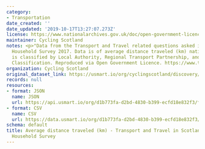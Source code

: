 ```yaml
---
category:
- Transportation
date_created: ''
date_updated: '2019-10-17T13:27:07.273Z'
license: https://www.nationalarchives.gov.uk/doc/open-government-licence/version/3/
maintainer: Cycling Scotland
notes: <p>"Data from the Transport and Travel related questions asked in the Scottish
  Household Survey 2017. Data is of average distance traveled (km) nationally. Data
  is classified by Local Authority, Regional Transport Partnership, and Urban/Rural
  Classification. Reproduced via Open Government Licence. https://www.transport.gov.scot/publication/transport-and-travel-in-scotland-2017/"</p>
organization: Cycling Scotland
original_dataset_link: https://usmart.io/org/cyclingscotland/discovery/discovery-view-detail/33e828ef-a1a7-4666-b938-f929f19683d4
records: null
resources:
- format: JSON
  name: JSON
  url: https://api.usmart.io/org/d1b773fa-d2bd-4830-b399-ecfd18e832f3/f6db47aa-b724-422f-87d0-95bc50ecc2ec/2/urql
- format: CSV
  name: CSV
  url: https://data.usmart.io/org/d1b773fa-d2bd-4830-b399-ecfd18e832f3/resource?resourceGUID=eee093df-2be4-4d04-ae7d-d175dfde1269
schema: default
title: Average distance traveled (km) - Transport and Travel in Scotland 2017 - Scottish
  Household Survey
---
```

